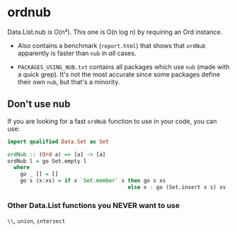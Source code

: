ordnub
======

Data.List.nub is O(n²). This one is O(n log n) by requiring an Ord instance.

* Also contains a benchmark (`report.html`) that shows that `ordNub` apparently is faster than `nub` in *all* cases.

* `PACKAGES_USING_NUB.txt` contains all packages which use `nub` (made with a quick grep).
It's not the most accurate since some packages define their own `nub`, but that's a minority.


Don't use nub
-------------

If you are looking for a fast `ordNub` function to use in your code, you can use:

```haskell
import qualified Data.Set as Set

ordNub :: (Ord a) => [a] -> [a]
ordNub l = go Set.empty l
  where
    go _ [] = []
    go s (x:xs) = if x `Set.member` s then go s xs
                                      else x : go (Set.insert x s) xs
```

### Other Data.List functions you NEVER want to use

`\\`, `union`, `intersect`
